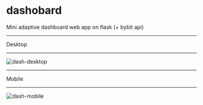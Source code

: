 # dashobard
Mini adaptive dashboard web app on flask (+ bybit api)

________________________________________
Desktop
________________________________________
![dash-desktop](https://github.com/snusav1j/dashobard/assets/106090175/9d56e7d8-d71e-49db-81ee-7425f02fa23a)


________________________________________
Mobile
________________________________________
![dash-mobile](https://github.com/snusav1j/dashobard/assets/106090175/9e7dc008-9740-4518-a0c9-60e89c0979fa)

